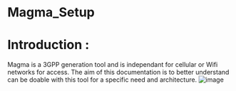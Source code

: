 # Magma_Setup 


# Introduction :

Magma is a 3GPP generation tool and is independant for cellular or Wifi networks for access.
The aim of this documentation is to better understand can be doable with this tool for a specific need and architecture.
![image](https://github.com/user-attachments/assets/a3927f99-860e-4f96-84ac-397e1f900bdd)
